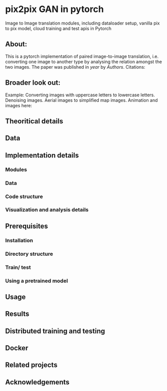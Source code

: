 # pix2pix GAN in pytorch
Image to Image translation modules, including dataloader setup, vanilla pix to pix model, cloud training and test apis in Pytorch
## About:
This is a pytorch implementation of paired image-to-image translation, i.e. converting one image to another type by analysing the relation amongst the two images.
The paper was published in *year* by *Authors*. 
Citations:

## Broader look out:
Example: Converting images with uppercase letters to lowercase letters.
Denoising images.
Aerial images to simplified map images.
Animation and images here:

## Theoritical details
## Data
## Implementation details
### Modules
### Data 
### Code structure
### Visualization and analysis details
## Prerequisites
### Installation
### Directory structure
### Train/ test
### Using a pretrained model
## Usage
## Results
## Distributed training and testing
## Docker
## Related projects
## Acknowledgements


